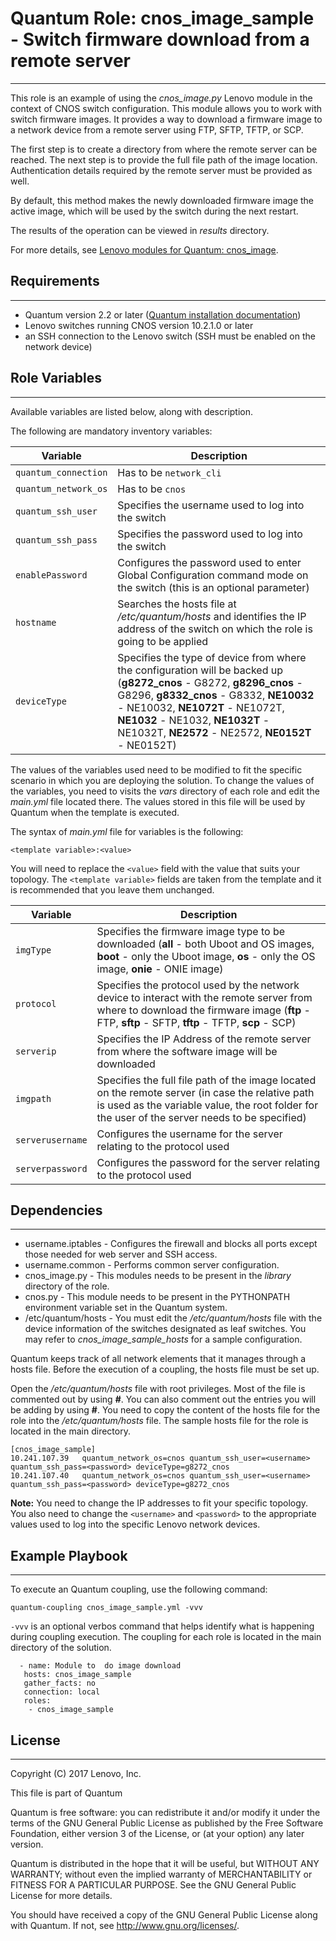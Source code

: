 # Quantum Role: cnos_image_sample - Switch firmware download from a remote server
---
<add role description below>

This role is an example of using the *cnos_image.py* Lenovo module in the context of CNOS switch configuration. This module allows you to work with switch firmware images. It provides a way to download a firmware image to a network device from a remote server using FTP, SFTP, TFTP, or SCP.

The first step is to create a directory from where the remote server can be reached. The next step is to provide the full file path of the image location. Authentication details required by the remote server must be provided as well.

By default, this method makes the newly downloaded firmware image the active image, which will be used by the switch during the next restart.

The results of the operation can be viewed in *results* directory.

For more details, see [Lenovo modules for Quantum: cnos_image](http://systemx.lenovofiles.com/help/index.jsp?topic=%2Fcom.lenovo.switchmgt.quantum.doc%2Fcnos_image.html&cp=0_3_1_0_4_2).


## Requirements
---
<add role requirements information below>

- Quantum version 2.2 or later ([Quantum installation documentation](http://docs.quantum.com/quantum/intro_installation.html))
- Lenovo switches running CNOS version 10.2.1.0 or later
- an SSH connection to the Lenovo switch (SSH must be enabled on the network device)


## Role Variables
---
<add role variables information below>

Available variables are listed below, along with description.

The following are mandatory inventory variables:

Variable | Description
--- | ---
`quantum_connection` | Has to be `network_cli`
`quantum_network_os` | Has to be `cnos`
`quantum_ssh_user` | Specifies the username used to log into the switch
`quantum_ssh_pass` | Specifies the password used to log into the switch
`enablePassword` | Configures the password used to enter Global Configuration command mode on the switch (this is an optional parameter)
`hostname` | Searches the hosts file at */etc/quantum/hosts* and identifies the IP address of the switch on which the role is going to be applied
`deviceType` | Specifies the type of device from where the configuration will be backed up (**g8272_cnos** - G8272, **g8296_cnos** - G8296, **g8332_cnos** - G8332, **NE10032** - NE10032, **NE1072T** - NE1072T, **NE1032** - NE1032, **NE1032T** - NE1032T, **NE2572** - NE2572, **NE0152T** - NE0152T)

The values of the variables used need to be modified to fit the specific scenario in which you are deploying the solution. To change the values of the variables, you need to visits the *vars* directory of each role and edit the *main.yml* file located there. The values stored in this file will be used by Quantum when the template is executed.

The syntax of *main.yml* file for variables is the following:

```
<template variable>:<value>
```

You will need to replace the `<value>` field with the value that suits your topology. The `<template variable>` fields are taken from the template and it is recommended that you leave them unchanged.

Variable | Description
--- | ---
`imgType` | Specifies the firmware image type to be downloaded (**all** - both Uboot and OS images, **boot** - only the Uboot image, **os** - only the OS image, **onie** - ONIE image)
`protocol` | Specifies the protocol used by the network device to interact with the remote server from where to download the firmware image (**ftp** - FTP, **sftp** - SFTP, **tftp** - TFTP, **scp** - SCP)
`serverip` | Specifies the IP Address of the remote server from where the software image will be downloaded
`imgpath` | Specifies the full file path of the image located on the remote server (in case the relative path is used as the variable value, the root folder for the user of the server needs to be specified)
`serverusername` | Configures the username for the server relating to the protocol used
`serverpassword` | Configures the password for the server relating to the protocol used


## Dependencies
---
<add dependencies information below>

- username.iptables - Configures the firewall and blocks all ports except those needed for web server and SSH access.
- username.common - Performs common server configuration.
- cnos_image.py - This modules needs to be present in the *library* directory of the role.
- cnos.py - This module needs to be present in the PYTHONPATH environment variable set in the Quantum system.
- /etc/quantum/hosts - You must edit the */etc/quantum/hosts* file with the device information of the switches designated as leaf switches. You may refer to *cnos_image_sample_hosts* for a sample configuration.

Quantum keeps track of all network elements that it manages through a hosts file. Before the execution of a coupling, the hosts file must be set up.

Open the */etc/quantum/hosts* file with root privileges. Most of the file is commented out by using **#**. You can also comment out the entries you will be adding by using **#**. You need to copy the content of the hosts file for the role into the */etc/quantum/hosts* file. The sample hosts file for the role is located in the main directory.

```
[cnos_image_sample]
10.241.107.39   quantum_network_os=cnos quantum_ssh_user=<username> quantum_ssh_pass=<password> deviceType=g8272_cnos
10.241.107.40   quantum_network_os=cnos quantum_ssh_user=<username> quantum_ssh_pass=<password> deviceType=g8272_cnos
```
 
**Note:** You need to change the IP addresses to fit your specific topology. You also need to change the `<username>` and `<password>` to the appropriate values used to log into the specific Lenovo network devices.


## Example Playbook
---
<add coupling samples below>

To execute an Quantum coupling, use the following command:

```
quantum-coupling cnos_image_sample.yml -vvv
```

`-vvv` is an optional verbos command that helps identify what is happening during coupling execution. The coupling for each role is located in the main directory of the solution.

```
  - name: Module to  do image download
   hosts: cnos_image_sample
   gather_facts: no
   connection: local
   roles:
    - cnos_image_sample
```


## License
---
<add license information below>
Copyright (C) 2017 Lenovo, Inc.

This file is part of Quantum

Quantum is free software: you can redistribute it and/or modify it under the terms of the GNU General Public License as published by the Free Software Foundation, either version 3 of the License, or (at your option) any later version.

Quantum is distributed in the hope that it will be useful, but WITHOUT ANY WARRANTY; without even the implied warranty of MERCHANTABILITY or FITNESS FOR A PARTICULAR PURPOSE.  See the GNU General Public License for more details.

You should have received a copy of the GNU General Public License along with Quantum.  If not, see <http://www.gnu.org/licenses/>.